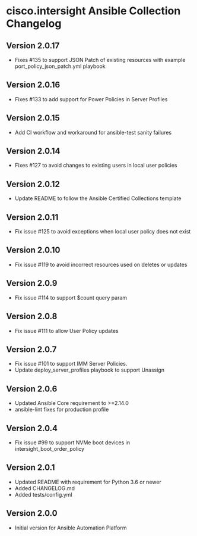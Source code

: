 # cisco.intersight Ansible Collection Changelog

## Version 2.0.17
- Fixes #135 to support JSON Patch of existing resources with example port_policy_json_patch.yml playbook

## Version 2.0.16
- Fixes #133 to add support for Power Policies in Server Profiles

## Version 2.0.15
- Add CI workflow and workaround for ansible-test sanity failures

## Version 2.0.14
- Fixes #127 to avoid changes to existing users in local user policies

## Version 2.0.12
- Update README to follow the Ansible Certified Collections template

## Version 2.0.11
- Fix issue #125 to avoid exceptions when local user policy does not exist

## Version 2.0.10
- Fix issue #119 to avoid incorrect resources used on deletes or updates

## Version 2.0.9
- Fix issue #114 to support $count query param

## Version 2.0.8
- Fix issue #111 to allow User Policy updates

## Version 2.0.7
- Fix issue #101 to support IMM Server Policies.
- Update deploy_server_profiles playbook to support Unassign

## Version 2.0.6
- Updated Ansible Core requirement to >=2.14.0
- ansible-lint fixes for production profile

## Version 2.0.4
- Fix issue #99 to support NVMe boot devices in intersight_boot_order_policy

## Version 2.0.1

- Updated README with requirement for Python 3.6 or newer
- Added CHANGELOG.md
- Added tests/config.yml

## Version 2.0.0

- Initial version for Ansible Automation Platform
